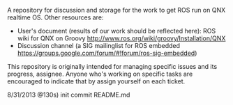 A repository for discussion and storage for the work to get ROS run on QNX realtime OS. Other resources are:
- User's document (results of our work should be reflected here): ROS wiki for QNX on Groovy http://www.ros.org/wiki/groovy/Installation/QNX
- Discussion channel (a SIG mailinglist for ROS embedded https://groups.google.com/forum/#!forum/ros-sig-embedded)

This repository is originally intended for managing specific issues and its progress, assignee. Anyone who's working on specific tasks are encouraged to indicate that by assign yourself on each ticket.

8/31/2013 @130s) init commit README.md